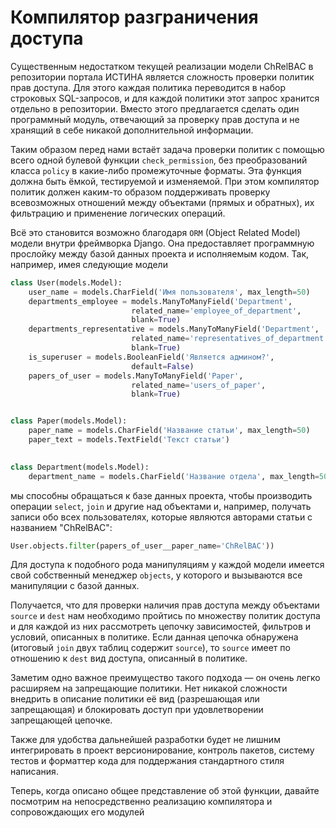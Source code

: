 # Компилятор разграничения доступа

Существенным недостатком текущей реализации модели ChRelBAC в репозитории портала ИСТИНА является сложность проверки политик прав доступа. Для этого каждая политика переводится в набор строковых SQL-запросов, и для каждой политики этот запрос хранится отдельно в репозитории. Вместо этого предлагается сделать один программный модуль, отвечающий за проверку прав доступа и не хранящий в себе никакой дополнительной информации.

Таким образом перед нами встаёт задача проверки политик с помощью всего одной булевой функции `check_permission`, без преобразований класса `policy` в какие-либо промежуточные форматы. Эта функция должна быть ёмкой, тестируемой и изменяемой. При этом компилятор политик должен каким-то образом поддерживать проверку всевозможных отношений между объектами (прямых и обратных), их фильтрацию и применение логических операций.

Всё это становится возможно благодаря `ORM` (Object Related Model) модели внутри фреймворка Django. Она предоставляет программную прослойку между базой данных проекта и исполняемым кодом. Так, например, имея следующие модели


```Python
class User(models.Model):
	user_name = models.CharField('Имя пользователя', max_length=50)
	departments_employee = models.ManyToManyField('Department', 
						   related_name='employee_of_department', 
						   blank=True)
	departments_representative = models.ManyToManyField('Department',
	                       related_name='representatives_of_department',
						   blank=True)
	is_superuser = models.BooleanField('Является админом?',
						   default=False)
	papers_of_user = models.ManyToManyField('Paper',
						   related_name='users_of_paper',
						   blank=True)


class Paper(models.Model):
	paper_name = models.CharField('Название статьи', max_length=50)
	paper_text = models.TextField('Текст статьи')
  

class Department(models.Model):
	department_name = models.CharField('Название отдела', max_length=50)
```

мы способны обращаться к базе данных проекта, чтобы производить операции `select`, `join` и другие над объектами и, например, получать записи обо всех пользователях, которые являются авторами статьи с названием "ChRelBAC":


```Python
User.objects.filter(papers_of_user__paper_name='ChRelBAC'))
```

Для доступа к подобного рода манипуляциям у каждой модели имеется свой собственный менеджер `objects`, у которого и вызываются все манипуляции с базой данных.

Получается, что для проверки наличия прав доступа между объектами `source` и `dest` нам необходимо пройтись по множеству политик доступа и для каждой из них рассмотреть цепочку зависимостей, фильтров и условий, описанных в политике. Если данная цепочка обнаружена (итоговый `join` двух таблиц содержит `source`), то `source` имеет по отношению к `dest` вид доступа, описанный в политике.

Заметим одно важное преимущество такого подхода — он очень легко расширяем на запрещающие политики. Нет никакой сложности внедрить в описание политики её вид (разрешающая или запрещающая) и блокировать доступ при удовлетворении запрещающей цепочке.

Также для удобства дальнейшей разработки будет не лишним интегрировать в проект версионирование, контроль пакетов, систему тестов и форматтер кода для поддержания стандартного стиля написания.

Теперь, когда описано общее представление об этой функции, давайте посмотрим на непосредственно реализацию компилятора и сопровождающих его модулей

